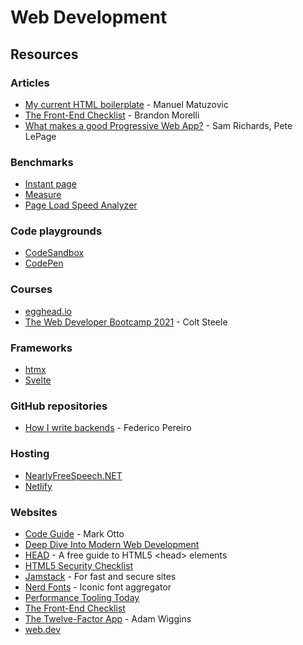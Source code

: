 # Web Development

## Resources

### Articles

* [My current HTML boilerplate](https://www.matuzo.at/blog/html-boilerplate/) - Manuel Matuzovic
* [The Front-End Checklist](https://codeburst.io/the-front-end-checklist-8b2292fdda44) - Brandon Morelli
* [What makes a good Progressive Web App?](https://web.dev/pwa-checklist/) - Sam Richards, Pete LePage

### Benchmarks

* [Instant page](https://instant.page/)
* [Measure](https://web.dev/measure/)
* [Page Load Speed Analyzer](https://www.internetmarketingninjas.com/tools/free-tools/pagespeed)

### Code playgrounds

* [CodeSandbox](https://codesandbox.io/)
* [CodePen](https://codepen.io/)

### Courses

* [egghead.io](https://egghead.io/)
* [The Web Developer Bootcamp 2021](https://www.udemy.com/course/the-web-developer-bootcamp/) - Colt Steele

### Frameworks

* [htmx](https://htmx.org/)
* [Svelte](https://svelte.dev/)

### GitHub repositories

* [How I write backends](https://github.com/fpereiro/backendlore) - Federico Pereiro

### Hosting

* [NearlyFreeSpeech.NET](https://www.nearlyfreespeech.net/)
* [Netlify](https://www.netlify.com/)

### Websites

* [Code Guide](https://codeguide.co/) - Mark Otto
* [Deep Dive Into Modern Web Development](https://fullstackopen.com/en/)
* [HEAD](https://htmlhead.dev/) - A free guide to HTML5 &lt;head&gt; elements
* [HTML5 Security Checklist](https://html5sec.org/)
* [Jamstack](https://jamstack.org/) - For fast and secure sites
* [Nerd Fonts](https://www.nerdfonts.com/) - Iconic font aggregator
* [Performance Tooling Today](https://www.perf-tooling.today/)
* [The Front-End Checklist](https://frontendchecklist.io/)
* [The Twelve-Factor App](https://12factor.net/) - Adam Wiggins
* [web.dev](https://web.dev/)

